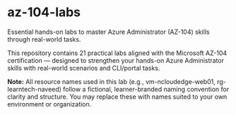 # az-104-labs
Essential hands-on labs to master Azure Administrator (AZ-104) skills through real-world tasks.

This repository contains 21 practical labs aligned with the Microsoft AZ-104 certification — designed to strengthen your hands-on Azure Administrator skills with real-world scenarios and CLI/portal tasks.




**Note:** 
All resource names used in this lab (e.g., vm-ncloudedge-web01, rg-learntech-naveed) follow a fictional, learner-branded naming convention for clarity and structure. You may replace these with names suited to your own environment or organization.
